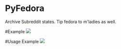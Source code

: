 # PyFedora
Archive Subreddit states. Tip fedora to m'ladies as well. 

#Example
<img src="http://i.imgur.com/QjQtyqT.png">

#Usage  Example
<img src="http://i.imgur.com/Tkka4pS.png">

